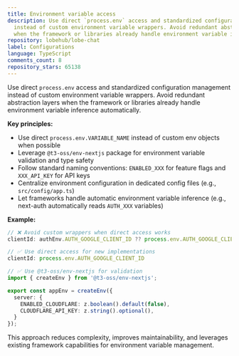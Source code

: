 ```yaml
---
title: Environment variable access
description: Use direct `process.env` access and standardized configuration management
  instead of custom environment variable wrappers. Avoid redundant abstraction layers
  when the framework or libraries already handle environment variable inference automatically.
repository: lobehub/lobe-chat
label: Configurations
language: TypeScript
comments_count: 8
repository_stars: 65138
---
```


Use direct `process.env` access and standardized configuration management instead of custom environment variable wrappers. Avoid redundant abstraction layers when the framework or libraries already handle environment variable inference automatically.

**Key principles:**
- Use direct `process.env.VARIABLE_NAME` instead of custom env objects when possible
- Leverage `@t3-oss/env-nextjs` package for environment variable validation and type safety
- Follow standard naming conventions: `ENABLED_XXX` for feature flags and `XXX_API_KEY` for API keys
- Centralize environment configuration in dedicated config files (e.g., `src/config/app.ts`)
- Let frameworks handle automatic environment variable inference (e.g., next-auth automatically reads `AUTH_XXX` variables)

**Example:**
```typescript
// ❌ Avoid custom wrappers when direct access works
clientId: authEnv.AUTH_GOOGLE_CLIENT_ID ?? process.env.AUTH_GOOGLE_CLIENT_ID

// ✅ Use direct access for new implementations
clientId: process.env.AUTH_GOOGLE_CLIENT_ID

// ✅ Use @t3-oss/env-nextjs for validation
import { createEnv } from '@t3-oss/env-nextjs';

export const appEnv = createEnv({
  server: {
    ENABLED_CLOUDFLARE: z.boolean().default(false),
    CLOUDFLARE_API_KEY: z.string().optional(),
  }
});
```

This approach reduces complexity, improves maintainability, and leverages existing framework capabilities for environment variable management.